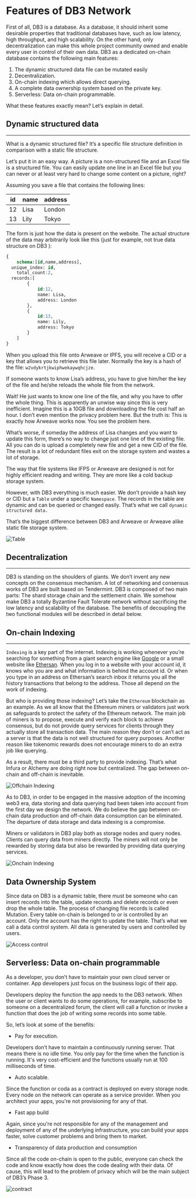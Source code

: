 
# Features of DB3 Network


First of all, DB3 is a database. As a database, it should inherit some desirable properties that traditional databases have, such as low latency, high throughput, and high scalability. On the other hand, only decentralization can make this whole project community owned and enable every user in control of their own data. DB3 as a dedicated on-chain database contains the following main features:

1. The dynamic structured data file can be mutated easily
2. Decentralization.
3. On-chain indexing which allows direct querying.
4. A complete data ownership system based on the private key.
5. Serverless: Data on-chain programmable.

What these features exactly mean? Let’s explain in detail. 

## **Dynamic structured data**
---
What is a dynamic structured file? It’s a specific file structure definition in comparison with a static file structure. 

Let’s put it in an easy way. A picture is a non-structured file and an Excel file is a structured file. You can easily update one line in an Excel file but you can never or at least very hard to change some content on a picture, right? 

Assuming you save a file that contains the following lines:

| id | name | address |
| --- | --- | --- |
| 12 | Lisa | London |
| 13 | Lily | Tokyo |

The form is just how the data is present on the website. The actual structure of the data may arbitrarily look like this (just for example, not true data structure on DB3 ):

```sql
{
	schema:[id,name,address],
  unique_index: id,
	total_count:2,
  records:[
		{ 
			id:12,
			name: Lisa,
			address: London
		},
		{ 
			id:13,
			name: Lily,
			address: Tokyo
		}
	]
}
```

When you upload this file onto Arweave or IPFS, you will receive a CID or a key that allows you to retrieve this file later. Normally the key is a hash of the file: `w2vdykrtjkwiphwekaywqhcjze`. 

If someone wants to know Lisa’s address, you have to give him/her the key of the file and he/she reloads the whole file from the network. 

Wait! He just wants to know one line of the file, and why you have to offer the whole thing. This is apparently an unwise way since this is very inefficient. Imagine this is a 10GB file and downloading the file cost half an hour. I don’t even mention the privacy problem here. But the truth is: This is exactly how Arweave works now. You see the problem here.

What’s worse, if someday the address of Lisa changes and you want to update this form, there’s no way to change just one line of the existing file. All you can do is upload a completely new file and get a new CID of the file. The result is a lot of redundant files exit on the storage system and wastes a lot of storage. 

The way that file systems like IFPS or Arweave are designed is not for highly efficient reading and writing. They are more like a cold backup storage system.

However, with DB3 everything is much easier. We don’t provide a hash key or CID but a `Table` under a specific `Namespace`. The records in the table are dynamic and can be queried or changed easily. That’s what we call `dynamic structured data.`

That’s the biggest difference between DB3 and Arweave or Arweave alike static file storage system.

![Table](../../images/db3-table.svg)

## **Decentralization**
---
DB3 is standing on the shoulders of giants. We don’t invent any new concepts on the consensus mechanism. A lot of networking and consensus works of DB3 are built based on Tendermint. DB3 is composed of two main parts: The shard storage chain and the settlement chain. We somehow make DB3 a totally Byzantine Fault Tolerate network without sacrificing the low latency and scalability of the database.  The benefits of decoupling the two functional modules will be described in detail below.

## **On-chain Indexing**
---
`Indexing` is a key part of the internet. Indexing is working whenever you’re searching for something from a giant search engine like [Google](https://www.google.com) or a small website like [Ethersan](https://etherscan.io/). When you log in to a website with your account id, it knows who you are and what information is behind the account id. Or when you type in an address on Ethersan’s search inbox it returns you all the history transactions that belong to the address. Those all depend on the work of indexing. 

But who is providing those indexing? Let’s take the `Ethereum` blockchain as an example. As we all know that the Ethereum miners or validators just work as safeguards to protect the safety of the Ethereum network. The main job of miners is to propose, execute and verify each block to achieve consensus, but do not provide query services for clients through they actually store all transaction data. The main reason they don’t or can’t act as a server is that the data is not well structured for query purposes. Another reason like tokenomic rewards does not encourage miners to do an extra job like querying. 

As a result, there must be a third party to provide indexing. That’s what Infura or Alchemy are doing right now but centralized. The gap between on-chain and off-chain is inevitable.

![Offchain Indexing](../../images/db3-offchain-indexing.svg)

As to DB3, in order to be engaged in the massive adoption of the incoming web3 era, data storing and data querying had been taken into account from the first day we design the network.  We do believe the gap between on-chain data production and off-chain data consumption can be eliminated. The departure of data storage and data indexing is a compromise.

Miners or validators in DB3 play both as storage nodes and query nodes. Clients can query data from miners directly. The miners will not only be rewarded by storing data but also be rewarded by providing data querying services.

![Onchain Indexing](../../images/db3-onchain-indexing.svg)

## **Data Ownership System**

Since data on DB3 is a dynamic table, there must be someone who can insert records into the table, update records and delete records or even drop the whole table. The process of changing file records is called Mutation. Every table on-chain is belonged to or is controlled by an account.  Only the account has the right to update the table. That’s what we call a data control system. All data is generated by users and controlled by users.

![Access control](../../images/db3-data-ownership.svg)

## **Serverless: Data on-chain programmable**

As a developer, you don’t have to maintain your own cloud server or container. App developers just focus on the business logic of their app.

Developers deploy the function the app needs to the DB3 network. When the user or client wants to do some operations, for example, subscribe to someone on a decentralized forum, the client will call a function or invoke a function that does the job of writing some records into some table.

So, let’s look at some of the benefits:

- Pay for execution.

Developers don’t have to maintain a continuously running server. That means there is no idle time. You only pay for the time when the function is running. It's very cost-efficient and the functions usually run at 100 milliseconds of time.

- Auto scalable.

Since the function or coda as a contract is deployed on every storage node. Every node on the network can operate as a service provider. When you architect your apps, you're
not provisioning for any of that.

- Fast app build

Again, since you're not responsible for any of the management and deployment of any of the underlying infrastructure, you can build your apps faster, solve customer problems and bring them to market.

- Transparency of data production and consumption

Since all the code on-chain is open to the public, everyone can check the code and know exactly how does the code dealing with their data. Of cause, this will lead to the problem of privacy which will be the main subject of DB3’s Phase 3.

![contract](../../images/db3-contract.svg)
